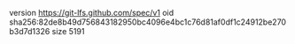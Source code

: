 version https://git-lfs.github.com/spec/v1
oid sha256:82de8b49d756843182950bc4096e4bc1c76d81af0df1c24912be270b3d7d1326
size 5191
